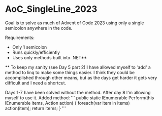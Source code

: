 # AoC_SingleLine_2023

Goal is to solve as much of Advent of Code 2023 using only a single semicolon anywhere in the code.

Requirements:
* Only 1 semicolon
* Runs quickly/efficiently
* Uses only methods built into .NET**

** To keep my sanity (see Day 5 part 2) I have allowed myself to 'add' a method to linq to make some things easier.  I think they could be accomplished through other means, but as the days get harder it gets very difficult and I need a shortcut.

Days 1-7 have been solved without the method.  After day 8 I'm allowing myself to use it.
Added method:
'''
    public static IEnumerable<T> Perform<T>(this IEnumerable<T> items, Action<T> action) 
    { 
        foreach(var item in items)  
            action(item);
        return items;
    }
'''
